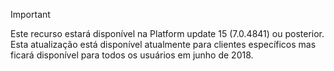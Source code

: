 > [!IMPORTANT]
> Este recurso estará disponível na Platform update 15 (7.0.4841) ou posterior. Esta atualização está disponível atualmente para clientes específicos mas ficará disponível para todos os usuários em junho de 2018.
